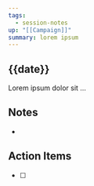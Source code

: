```yaml
---
tags:
  - session-notes
up: "[[Campaign]]"
summary: lorem ipsum
---
```

## {{date}}

Lorem ipsum dolor sit ...

## Notes

- 

## Action Items

- [ ] 
